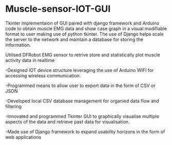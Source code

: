 # Muscle-sensor-IOT-GUI
Tkinter implementaion of  GUI paired with django framework and Arduino code to obtain muscle EMG data and show case graph in a visual modifiable format to user making use of python tkinter.
The use of Django helps scale the server to the network and maintain a database for storing the information.

Utilised DFRobot EMG sensor to retrive store and statistically plot muscle activity data in realtime

-Designed IOT device structure leveraging the use of Arduino WIFI for accessing wireless communication.

-Programmed means to allow user to export data in the form of CSV or JSON

-Developed local CSV database management for organied data flow and filtering

-Innovated and programmed Tkinter GUI to graphically visualise multiple aspects of the data and retrieve past data for visualisation.

-Made use of Django framework to expand usability horizons in the form of web applications
